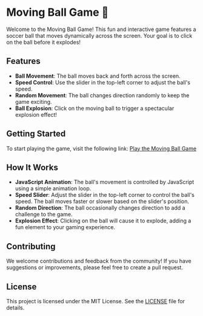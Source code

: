 # Moving Ball Game 🎉

Welcome to the Moving Ball Game! This fun and interactive game features a soccer ball that moves dynamically across the screen. Your goal is to click on the ball before it explodes!

## Features

- **Ball Movement**: The ball moves back and forth across the screen.
- **Speed Control**: Use the slider in the top-left corner to adjust the ball's speed.
- **Random Movement**: The ball changes direction randomly to keep the game exciting.
- **Ball Explosion**: Click on the moving ball to trigger a spectacular explosion effect!

## Getting Started

To start playing the game, visit the following link:
[Play the Moving Ball Game](https://github.com/yeisonmontoya1815/MovingBall-Game/blob/master/index.html)

## How It Works

- **JavaScript Animation**: The ball's movement is controlled by JavaScript using a simple animation loop.
- **Speed Slider**: Adjust the slider in the top-left corner to control the ball's speed. The ball moves faster or slower based on the slider's position.
- **Random Direction**: The ball occasionally changes direction to add a challenge to the game.
- **Explosion Effect**: Clicking on the ball will cause it to explode, adding a fun element to your gaming experience.

## Contributing

We welcome contributions and feedback from the community! If you have suggestions or improvements, please feel free to create a pull request.

## License

This project is licensed under the MIT License. See the [LICENSE](https://github.com/yeisonmontoya1815/MovingBall-Game/blob/master/LICENSE) file for details.
